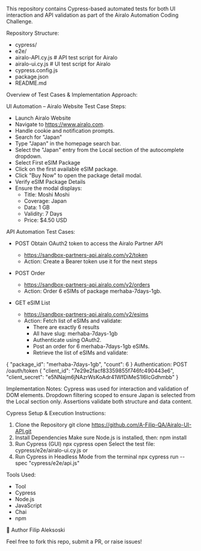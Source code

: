 This repository contains Cypress-based automated tests for both UI interaction and API validation as part of the Airalo Automation Coding Challenge.

Repository Structure:

- cypress/
- e2e/
- airalo-API.cy.js          # API test script for Airalo
- airalo-ui.cy.js          # UI test script for Airalo
- cypress.config.js  
- package.json
- README.md

Overview of Test Cases & Implementation Approach:


UI Automation – Airalo Website
Test Case Steps:
- Launch Airalo Website
- Navigate to https://www.airalo.com.
- Handle cookie and notification prompts.
- Search for "Japan"
- Type "Japan" in the homepage search bar.
- Select the "Japan" entry from the Local section of the autocomplete dropdown.
- Select First eSIM Package
- Click on the first available eSIM package.
- Click "Buy Now" to open the package detail modal.
- Verify eSIM Package Details
- Ensure the modal displays:
  - Title: Moshi Moshi
  - Coverage: Japan
  - Data: 1 GB
  - Validity: 7 Days
  - Price: $4.50 USD



API Automation Test Cases:
- POST Obtain OAuth2 token to access the Airalo Partner API
  -  https://sandbox-partners-api.airalo.com/v2/token
  -  Action: Create a Bearer token use it for the next steps

- POST Order
  - https://sandbox-partners-api.airalo.com/v2/orders
  - Action: Order 6 eSIMs of package merhaba-7days-1gb.

- GET eSIM List
  - https://sandbox-partners-api.airalo.com/v2/esims
  - Action: Fetch list of eSIMs and validate:
    -  There are exactly 6 results
    -  All have slug: merhaba-7days-1gb
    -  Authenticate using OAuth2.
    -  Post an order for 6 merhaba-7days-1gb eSIMs.
    -  Retrieve the list of eSIMs and validate:
      
{
  "package_id": "merhaba-7days-1gb",
  "count": 6
}
Authentication:
POST /oauth/token
{
  "client_id": "7e29e2facf83359855f746fc490443e6",
  "client_secret": "e5NNajm6jNAzrWsKoAdr41WfDiMeS1l6IcGdhmbb"
}


Implementation Notes:
Cypress was used for interaction and validation of DOM elements.
Dropdown filtering scoped to ensure Japan is selected from the Local section only.
Assertions validate both structure and data content.

Cypress Setup & Execution Instructions:
1. Clone the Repository
git clone https://github.com/A-Filip-QA/Airalo-UI-API.git
2. Install Dependencies
Make sure Node.js is installed, then:
npm install
3. Run Cypress (GUI)
npx cypress open
Select the test file: cypress/e2e/airalo-ui.cy.js 
or
4. Run Cypress in Headless Mode from the terminal
npx cypress run --spec "cypress/e2e/api.js"


Tools Used:
- Tool	
- Cypress	
- Node.js
- JavaScript
- Chai
- npm	

👤 Author
Filip Aleksoski

Feel free to fork this repo, submit a PR, or raise issues!
